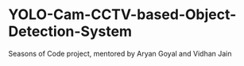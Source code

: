 # YOLO-Cam-CCTV-based-Object-Detection-System
Seasons of Code project, mentored by Aryan Goyal and Vidhan Jain 
